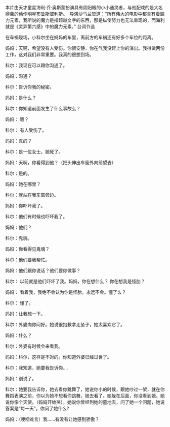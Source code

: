 本片由天才童星海利·乔·奥斯蒙扮演具有阴阳眼的小小通灵者，与他配戏的是大名鼎鼎的动作明星布鲁斯威利斯。　导演沙马兰赞道：“所有伟大的电影中都具有着魔力元素，我所说的魔力是指超越文字的东西，那是纵使努力也无法重现的，而海利就是《灵异第六感》中的魔力元素。”
  台词节选
  
  在车祸现场，小科尔坐在妈妈的车里，离前方的车祸还有好多个车位的距离。
 
  妈妈：天啊，希望没有人受伤。你很安静，你在气我没赶上你的演出。我得做两份工作，这对我们非常重要。我真的很想到场。
  
  科尔：我现在可以跟你沟通了。
  
  妈妈：沟通？
  
  科尔：告诉你我的秘密。
  
  妈妈：是什么？
  
  科尔：你知道前面发生了什么事故么？
  
  妈妈： 嗯？
  
  科尔： 有人受伤了。
  
  妈妈：真的？
  
  科尔：是一位女士。她死了。
  
  妈妈：天啊，你看得到他？（把头伸出车窗外向前望去）
  
  科尔：是的。
  
  妈妈：她在哪里？
  
  科尔：就站在我车窗旁边。
  
  妈妈：你吓坏我了。
  
  科尔：他们有时候也吓坏我了。
  
  妈妈：他们？
  
  科尔：鬼魂。
 
  妈妈：你看得见鬼魂？
  
  科尔：他们要我帮忙。
  
  妈妈：他们跟你说话？他们要你做事？
  
  科尔： 以前就是他们吓坏了我。妈妈，你在想什么？ 你在想我是怪胎？
  
  妈妈： 看着我，我绝不会认为你是怪胎，永远不会。懂了么？
  
  科尔： 懂了。
  
  妈妈：让我想一下。
  
  科尔：外婆向你问好。她说很抱歉拿走坠子，她太喜欢它了。
  
  妈妈：什么？
  
  科尔：外婆有时候会来看我。
  
  妈妈：科尔，这样是不对的。你知道外婆已经过世了。
  
  科尔：我知道，她要我告诉你....
  
  妈妈：别说了。
  
  科尔：她要我告诉你，她去看你跳舞了，她说你小的时候，跟她吵过一架，就在你舞蹈表演之前，你以为她不想看你跳舞，她去看了。她躲在后面，你没看到她。她说你像个天使。（妈妈开始哭），她说你曾经到她的墓地去，问了她一个问题，她说答案是“每一天”。你问了她什么?
  
  妈妈：（哽咽难言）我......有没有让她感到骄傲？
